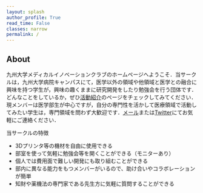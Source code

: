 ```yaml
---
layout: splash
author_profile: True
read_time: False
classes: narrow
permalink: /
---
```

<a name="about"></a>
## About

九州大学メディカルイノベーションクラブのホームページへようこそ．当サークルは，九州大学病院キャンパスにて，医学以外の領域や他領域と医学との融合に興味を持つ学生が，興味の趣くままに研究開発をしたり勉強会を行う団体です．どんなことをしているか，ぜひ[活動紹介]のページをチェックしてみてください．現メンバーは医学部生が中心ですが，自分の専門性を活かして医療領域で活動してみたい学生は，専門領域を問わず大歓迎です．[メール](<mailto:miclub.ku@gmail.com>)または[Twitter]にてお気軽にご連絡ください．

[活動紹介]: https://qumiclub.github.io/activities
[Twitter]: https://twitter.com/qumiclub

当サークルの特徴

* 3Dプリンタ等の機材を自由に使用できる
* 部室を使って気軽に勉強会等を開くことができる（モニターあり）
* 個人では費用面で難しい開発にも取り組むことができる
* 部内に異なる能力をもつメンバーがいるので、助け合いやコラボレーションが簡単
* 知財や薬機法の専門家である先生方に気軽に質問することができる
